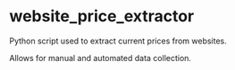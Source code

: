 # website_price_extractor
Python script used to extract current prices from websites. 

Allows for manual and automated data collection. 
